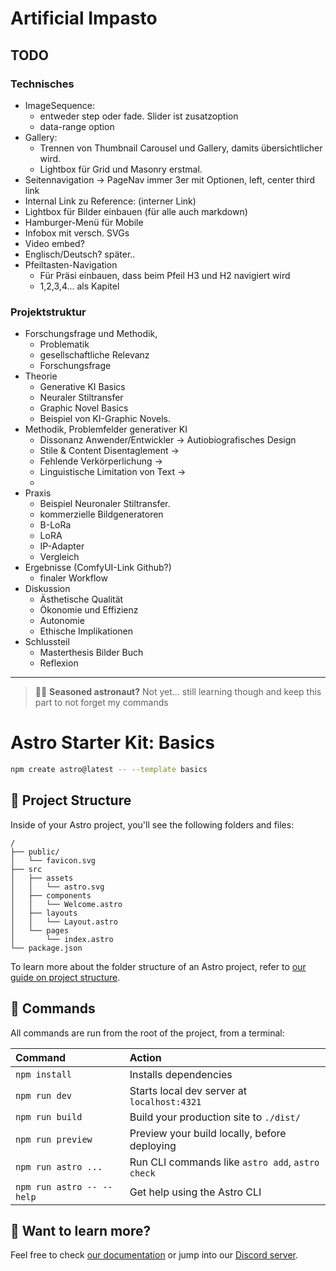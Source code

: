 # Artificial Impasto 

## TODO


### Technisches
- ImageSequence: 
    - entweder step oder fade. Slider ist zusatzoption
    - data-range option
- Gallery:
    - Trennen von Thumbnail Carousel und Gallery, damits übersichtlicher wird. 
    - Lightbox für Grid und Masonry erstmal. 
- Seitennavigation -> PageNav immer 3er mit Optionen, left, center third link
- Internal Link zu Reference: (interner Link)
- Lightbox für Bilder einbauen (für alle auch markdown)
- Hamburger-Menü für Mobile
- Infobox mit versch. SVGs
- Video embed? 
- Englisch/Deutsch? später.. 
- Pfeiltasten-Navigation
    - Für Präsi einbauen, dass beim Pfeil H3 und H2 navigiert wird
    - 1,2,3,4... als Kapitel


### Projektstruktur
- Forschungsfrage und Methodik, 
    - Problematik
    - gesellschaftliche Relevanz
    - Forschungsfrage
- Theorie
    - Generative KI Basics
    - Neuraler Stiltransfer
    - Graphic Novel Basics
    - Beispiel von KI-Graphic Novels.
- Methodik, Problemfelder generativer KI
    - Dissonanz Anwender/Entwickler -> Autiobiografisches Design
    - Stile & Content Disentaglement -> 
    - Fehlende Verkörperlichung ->
    - Linguistische Limitation von Text ->
    - 
- Praxis
    - Beispiel Neuronaler Stiltransfer.
    - kommerzielle Bildgeneratoren
    - B-LoRa
    - LoRA
    - IP-Adapter
    - Vergleich
-  Ergebnisse (ComfyUI-Link Github?)
    - finaler Workflow
- Diskussion
    - Ästhetische Qualität
    - Ökonomie und Effizienz
    - Autonomie
    - Ethische Implikationen
- Schlussteil
    - Masterthesis Bilder Buch
    - Reflexion

----

> 🧑‍🚀 **Seasoned astronaut?** Not yet... still learning though and keep this part to not forget my commands

# Astro Starter Kit: Basics

```sh
npm create astro@latest -- --template basics
```

## 🚀 Project Structure

Inside of your Astro project, you'll see the following folders and files:

```text
/
├── public/
│   └── favicon.svg
├── src
│   ├── assets
│   │   └── astro.svg
│   ├── components
│   │   └── Welcome.astro
│   ├── layouts
│   │   └── Layout.astro
│   └── pages
│       └── index.astro
└── package.json
```

To learn more about the folder structure of an Astro project, refer to [our guide on project structure](https://docs.astro.build/en/basics/project-structure/).

## 🧞 Commands

All commands are run from the root of the project, from a terminal:

| Command                   | Action                                           |
| :------------------------ | :----------------------------------------------- |
| `npm install`             | Installs dependencies                            |
| `npm run dev`             | Starts local dev server at `localhost:4321`      |
| `npm run build`           | Build your production site to `./dist/`          |
| `npm run preview`         | Preview your build locally, before deploying     |
| `npm run astro ...`       | Run CLI commands like `astro add`, `astro check` |
| `npm run astro -- --help` | Get help using the Astro CLI                     |

## 👀 Want to learn more?

Feel free to check [our documentation](https://docs.astro.build) or jump into our [Discord server](https://astro.build/chat).
